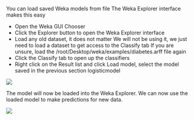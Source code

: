 You can load saved Weka models from file The Weka Explorer interface makes this easy
- Open the Weka GUI Chooser
- Click the Explorer button to open the Weka Explorer interface
- Load any old dataset, it does not matter We will not be using it, we just need to load a
dataset to get access to the Classify tab If you are unsure, load the /root/Desktop/weka/examples/diabetes.arff
file again
- Click the Classify tab to open up the classifiers
- Right click on the Result list and click Load model, select the model saved in the
previous section logisticmodel

![](https://github.com/fenago/katacoda-scenarios/raw/master/machine-learning-mastery-weka/machine-learning-mastery-weka-chapter-22/steps/images/131.png)

The model will now be loaded into the Weka Explorer. We can now use the loaded model to
make predictions for new data.

![](https://github.com/fenago/katacoda-scenarios/raw/master/machine-learning-mastery-weka/machine-learning-mastery-weka-chapter-22/steps/images/132.png)


